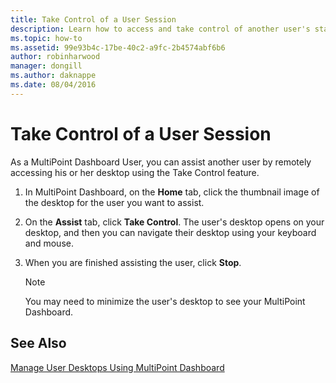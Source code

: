```yaml
---
title: Take Control of a User Session
description: Learn how to access and take control of another user's station in MultiPoint Services
ms.topic: how-to
ms.assetid: 99e93b4c-17be-40c2-a9fc-2b4574abf6b6
author: robinharwood
manager: dongill
ms.author: daknappe
ms.date: 08/04/2016
---
```

# Take Control of a User Session
As a MultiPoint Dashboard User, you can assist another user by remotely accessing his or her desktop using the Take Control feature.

1.  In MultiPoint Dashboard, on the **Home** tab, click the thumbnail image of the desktop for the user you want to assist.

2.  On the **Assist** tab, click **Take Control**. The user's desktop opens on your desktop, and then you can navigate their desktop using your keyboard and mouse.

3.  When you are finished assisting the user, click **Stop**.

    > [!NOTE]
    > You may need to minimize the user's desktop to see your MultiPoint Dashboard.

## See Also
[Manage User Desktops Using MultiPoint Dashboard](Manage-User-Desktops-Using-MultiPoint-Dashboard.md)

